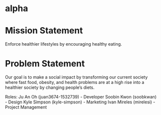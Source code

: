 # alpha

# Mission Statement

Enforce healthier lifestyles by encouraging healthy eating.

# Problem Statement

Our goal is to make a social impact by transforming our current society where fast food, obesity, and health problems are at a high rise into a healthier society by changing people’s diets.


Roles:
Ju An Oh (juan3674-1532739) - Developer
Soobin Kwon (soobkwan) - Design
Kyle Simpson (kyle-simpson) - Marketing
Ivan Mireles (mirelesi) - Project Management
